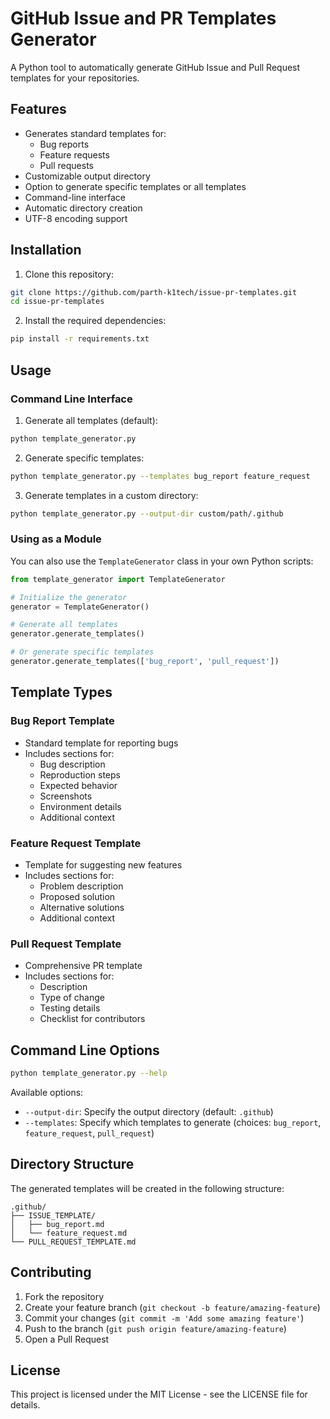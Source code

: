 # GitHub Issue and PR Templates Generator

A Python tool to automatically generate GitHub Issue and Pull Request templates for your repositories.

## Features

- Generates standard templates for:
  - Bug reports
  - Feature requests
  - Pull requests
- Customizable output directory
- Option to generate specific templates or all templates
- Command-line interface
- Automatic directory creation
- UTF-8 encoding support

## Installation

1. Clone this repository:
```bash
git clone https://github.com/parth-k1tech/issue-pr-templates.git
cd issue-pr-templates
```

2. Install the required dependencies:
```bash
pip install -r requirements.txt
```

## Usage

### Command Line Interface

1. Generate all templates (default):
```bash
python template_generator.py
```

2. Generate specific templates:
```bash
python template_generator.py --templates bug_report feature_request
```

3. Generate templates in a custom directory:
```bash
python template_generator.py --output-dir custom/path/.github
```

### Using as a Module

You can also use the `TemplateGenerator` class in your own Python scripts:

```python
from template_generator import TemplateGenerator

# Initialize the generator
generator = TemplateGenerator()

# Generate all templates
generator.generate_templates()

# Or generate specific templates
generator.generate_templates(['bug_report', 'pull_request'])
```

## Template Types

### Bug Report Template
- Standard template for reporting bugs
- Includes sections for:
  - Bug description
  - Reproduction steps
  - Expected behavior
  - Screenshots
  - Environment details
  - Additional context

### Feature Request Template
- Template for suggesting new features
- Includes sections for:
  - Problem description
  - Proposed solution
  - Alternative solutions
  - Additional context

### Pull Request Template
- Comprehensive PR template
- Includes sections for:
  - Description
  - Type of change
  - Testing details
  - Checklist for contributors

## Command Line Options

```bash
python template_generator.py --help
```

Available options:
- `--output-dir`: Specify the output directory (default: `.github`)
- `--templates`: Specify which templates to generate (choices: `bug_report`, `feature_request`, `pull_request`)

## Directory Structure

The generated templates will be created in the following structure:
```
.github/
├── ISSUE_TEMPLATE/
│   ├── bug_report.md
│   └── feature_request.md
└── PULL_REQUEST_TEMPLATE.md
```

## Contributing

1. Fork the repository
2. Create your feature branch (`git checkout -b feature/amazing-feature`)
3. Commit your changes (`git commit -m 'Add some amazing feature'`)
4. Push to the branch (`git push origin feature/amazing-feature`)
5. Open a Pull Request

## License

This project is licensed under the MIT License - see the LICENSE file for details.
